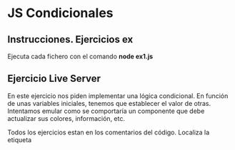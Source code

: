 # JS Condicionales

## Instrucciones. Ejercicios ex

Ejecuta cada fichero con el comando **node ex1.js**

## Ejercicio Live Server

En este ejercicio nos piden implementar una lógica condicional.
En función de unas variables iniciales, tenemos que establecer el valor de otras.
Intentamos emular como se comportaría un componente que debe actualizar sus colores, información, etc.

Todos los ejercicios estan en los comentarios del código. Localiza la etiqueta <script> dentro de index.html y codifica las instrucciones que te pide.

NO TE PREOCUPES como funciona todo lo demás. Tan solo asegúrate de asignar el valor a las variables que te pide cada ejercicio, y usar los condicionales de forma adecuada.

Este ejercicio es código cliente, asi que SI debes abrirlo con Live Server.
